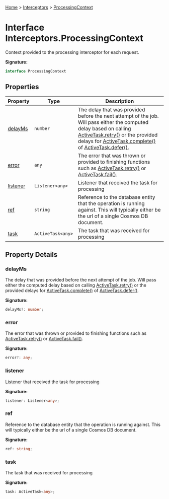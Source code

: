 [Home](../../../index.md) &gt; [Interceptors](../../interceptors.md) &gt; [ProcessingContext](./processingcontext.md)

# Interface Interceptors.ProcessingContext

Context provided to the processing interceptor for each request.

<b>Signature:</b>

```typescript
interface ProcessingContext 
```

## Properties

|  Property | Type | Description |
|  --- | --- | --- |
|  [delayMs](./processingcontext.md#delayMs-property) | `number` | The delay that was provided before the next attempt of the job. Will pass either the computed delay based on calling [ActiveTask.retry()](../../../interfaces/activetask.md#retry-method) or the provided delays for [ActiveTask.complete()](../../../interfaces/activetask.md#complete-method) of [ActiveTask.defer()](../../../interfaces/activetask.md#defer-method)<!-- -->. |
|  [error](./processingcontext.md#error-property) | `any` | The error that was thrown or provided to finishing functions such as [ActiveTask.retry()](../../../interfaces/activetask.md#retry-method) or [ActiveTask.fail()](../../../interfaces/activetask.md#fail-method)<!-- -->. |
|  [listener](./processingcontext.md#listener-property) | `Listener<any>` | Listener that received the task for processing |
|  [ref](./processingcontext.md#ref-property) | `string` | Reference to the database entity that the operation is running against. This will typically either be the url of a single Cosmos DB document. |
|  [task](./processingcontext.md#task-property) | `ActiveTask<any>` | The task that was received for processing |

## Property Details

<a id="delayMs-property"></a>

### delayMs

The delay that was provided before the next attempt of the job. Will pass either the computed delay based on calling [ActiveTask.retry()](../../../interfaces/activetask.md#retry-method) or the provided delays for [ActiveTask.complete()](../../../interfaces/activetask.md#complete-method) of [ActiveTask.defer()](../../../interfaces/activetask.md#defer-method)<!-- -->.

<b>Signature:</b>

```typescript
delayMs?: number;
```

<a id="error-property"></a>

### error

The error that was thrown or provided to finishing functions such as [ActiveTask.retry()](../../../interfaces/activetask.md#retry-method) or [ActiveTask.fail()](../../../interfaces/activetask.md#fail-method)<!-- -->.

<b>Signature:</b>

```typescript
error?: any;
```

<a id="listener-property"></a>

### listener

Listener that received the task for processing

<b>Signature:</b>

```typescript
listener: Listener<any>;
```

<a id="ref-property"></a>

### ref

Reference to the database entity that the operation is running against. This will typically either be the url of a single Cosmos DB document.

<b>Signature:</b>

```typescript
ref: string;
```

<a id="task-property"></a>

### task

The task that was received for processing

<b>Signature:</b>

```typescript
task: ActiveTask<any>;
```
